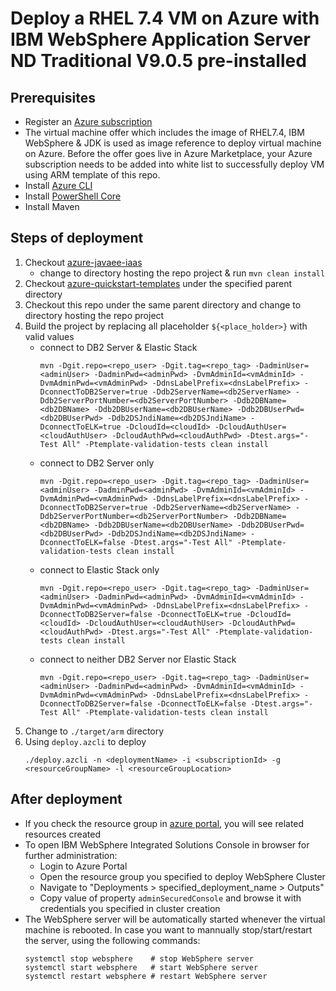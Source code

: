 # Deploy a RHEL 7.4 VM on Azure with IBM WebSphere Application Server ND Traditional V9.0.5 pre-installed

## Prerequisites
 - Register an [Azure subscription](https://azure.microsoft.com/en-us/)
 - The virtual machine offer which includes the image of RHEL7.4, IBM WebSphere & JDK is used as image reference to deploy virtual machine on Azure. Before the offer goes live in Azure Marketplace, your Azure subscription needs to be added into white list to successfully deploy VM using ARM template of this repo.
 - Install [Azure CLI](https://docs.microsoft.com/en-us/cli/azure/install-azure-cli?view=azure-cli-latest)
 - Install [PowerShell Core](https://docs.microsoft.com/en-us/powershell/scripting/install/installing-powershell-core-on-linux?view=powershell-6)
 - Install Maven

 ## Steps of deployment
 1. Checkout [azure-javaee-iaas](https://github.com/Azure/azure-javaee-iaas)
    - change to directory hosting the repo project & run `mvn clean install`
 2. Checkout [azure-quickstart-templates](https://github.com/Azure/azure-quickstart-templates) under the specified parent directory
 3. Checkout this repo under the same parent directory and change to directory hosting the repo project
 4. Build the project by replacing all placeholder `${<place_holder>}` with valid values
    - connect to DB2 Server & Elastic Stack
      ```
      mvn -Dgit.repo=<repo_user> -Dgit.tag=<repo_tag> -DadminUser=<adminUser> -DadminPwd=<adminPwd> -DvmAdminId=<vmAdminId> -DvmAdminPwd=<vmAdminPwd> -DdnsLabelPrefix=<dnsLabelPrefix> -DconnectToDB2Server=true -Ddb2ServerName=<db2ServerName> -Ddb2ServerPortNumber=<db2ServerPortNumber> -Ddb2DBName=<db2DBName> -Ddb2DBUserName=<db2DBUserName> -Ddb2DBUserPwd=<db2DBUserPwd> -Ddb2DSJndiName=<db2DSJndiName> -DconnectToELK=true -DcloudId=<cloudId> -DcloudAuthUser=<cloudAuthUser> -DcloudAuthPwd=<cloudAuthPwd> -Dtest.args="-Test All" -Ptemplate-validation-tests clean install
      ```
    - connect to DB2 Server only
      ```
      mvn -Dgit.repo=<repo_user> -Dgit.tag=<repo_tag> -DadminUser=<adminUser> -DadminPwd=<adminPwd> -DvmAdminId=<vmAdminId> -DvmAdminPwd=<vmAdminPwd> -DdnsLabelPrefix=<dnsLabelPrefix> -DconnectToDB2Server=true -Ddb2ServerName=<db2ServerName> -Ddb2ServerPortNumber=<db2ServerPortNumber> -Ddb2DBName=<db2DBName> -Ddb2DBUserName=<db2DBUserName> -Ddb2DBUserPwd=<db2DBUserPwd> -Ddb2DSJndiName=<db2DSJndiName> -DconnectToELK=false -Dtest.args="-Test All" -Ptemplate-validation-tests clean install
      ```
    - connect to Elastic Stack only
      ```
      mvn -Dgit.repo=<repo_user> -Dgit.tag=<repo_tag> -DadminUser=<adminUser> -DadminPwd=<adminPwd> -DvmAdminId=<vmAdminId> -DvmAdminPwd=<vmAdminPwd> -DdnsLabelPrefix=<dnsLabelPrefix> -DconnectToDB2Server=false -DconnectToELK=true -DcloudId=<cloudId> -DcloudAuthUser=<cloudAuthUser> -DcloudAuthPwd=<cloudAuthPwd> -Dtest.args="-Test All" -Ptemplate-validation-tests clean install
      ```
    - connect to neither DB2 Server nor Elastic Stack
      ```
      mvn -Dgit.repo=<repo_user> -Dgit.tag=<repo_tag> -DadminUser=<adminUser> -DadminPwd=<adminPwd> -DvmAdminId=<vmAdminId> -DvmAdminPwd=<vmAdminPwd> -DdnsLabelPrefix=<dnsLabelPrefix> -DconnectToDB2Server=false -DconnectToELK=false -Dtest.args="-Test All" -Ptemplate-validation-tests clean install
      ```
 5. Change to `./target/arm` directory
 6. Using `deploy.azcli` to deploy
    ```
    ./deploy.azcli -n <deploymentName> -i <subscriptionId> -g <resourceGroupName> -l <resourceGroupLocation>
    ```

## After deployment
- If you check the resource group in [azure portal](https://portal.azure.com/), you will see related resources created
- To open IBM WebSphere Integrated Solutions Console in browser for further administration:
  - Login to Azure Portal
  - Open the resource group you specified to deploy WebSphere Cluster
  - Navigate to "Deployments > specified_deployment_name > Outputs"
  - Copy value of property `adminSecuredConsole` and browse it with credentials you specified in cluster creation
- The WebSphere server will be automatically started whenever the virtual machine is rebooted. In case you want to mannually stop/start/restart the server, using the following commands:
  ```
  systemctl stop websphere    # stop WebSphere server
  systemctl start websphere   # start WebSphere server
  systemctl restart websphere # restart WebSphere server
  ```
